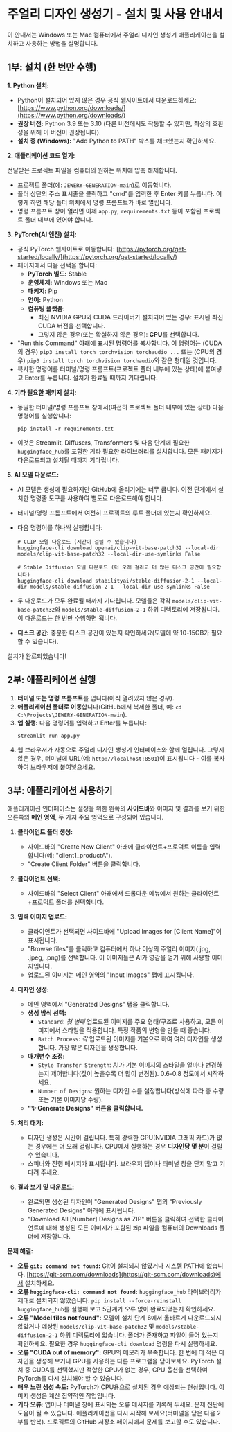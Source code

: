 # 주얼리 디자인 생성기 - 설치 및 사용 안내서

이 안내서는 Windows 또는 Mac 컴퓨터에서 주얼리 디자인 생성기 애플리케이션을 설치하고 사용하는 방법을 설명합니다.

## 1부: 설치 (한 번만 수행)

**1. Python 설치:**

- Python이 설치되어 있지 않은 경우 공식 웹사이트에서 다운로드하세요: [https://www.python.org/downloads/](https://www.python.org/downloads/)
- **권장 버전:** Python 3.9 또는 3.10 (다른 버전에서도 작동할 수 있지만, 최상의 호환성을 위해 이 버전이 권장됩니다).
- **설치 중 (Windows):** "Add Python to PATH" 박스를 체크했는지 확인하세요.

**2. 애플리케이션 코드 열기:**

전달받은 프로젝트 파일을 컴퓨터의 원하는 위치에 압축 해제합니다.

- 프로젝트 폴더(예: `JEWERY-GENERATION-main`)로 이동합니다.
- 폴더 상단의 주소 표시줄을 클릭하고 "cmd"를 입력한 후 Enter 키를 누릅니다. 이렇게 하면 해당 폴더 위치에서 명령 프롬프트가 바로 열립니다.
- 명령 프롬프트 창이 열리면 이제 `app.py`, `requirements.txt` 등이 포함된 프로젝트 폴더 내부에 있어야 합니다.

**3. PyTorch(AI 엔진) 설치:**

- 공식 PyTorch 웹사이트로 이동합니다: [https://pytorch.org/get-started/locally/](https://pytorch.org/get-started/locally/)
- 페이지에서 다음 선택을 합니다:
  - **PyTorch 빌드:** Stable
  - **운영체제:** Windows 또는 Mac
  - **패키지:** Pip
  - **언어:** Python
  - **컴퓨팅 플랫폼:**
    - 최신 NVIDIA GPU와 CUDA 드라이버가 설치되어 있는 경우: 표시된 최신 CUDA 버전을 선택합니다.
    - 그렇지 않은 경우(또는 확실하지 않은 경우): **CPU**를 선택합니다.
- "Run this Command" 아래에 표시된 명령어를 복사합니다. 이 명령어는 (CUDA의 경우) `pip3 install torch torchvision torchaudio ...` 또는 (CPU의 경우) `pip3 install torch torchvision torchaudio`와 같은 형태일 것입니다.
- 복사한 명령어를 터미널/명령 프롬프트(프로젝트 폴더 내부에 있는 상태)에 붙여넣고 Enter를 누릅니다. 설치가 완료될 때까지 기다립니다.

**4. 기타 필요한 패키지 설치:**

- 동일한 터미널/명령 프롬프트 창에서(여전히 프로젝트 폴더 내부에 있는 상태) 다음 명령어를 실행합니다:
  ```
  pip install -r requirements.txt
  ```
- 이것은 Streamlit, Diffusers, Transformers 및 다음 단계에 필요한 `huggingface_hub`를 포함한 기타 필요한 라이브러리를 설치합니다. 모든 패키지가 다운로드되고 설치될 때까지 기다립니다.

**5. AI 모델 다운로드:**

- AI 모델은 생성에 필요하지만 GitHub에 올리기에는 너무 큽니다. 이전 단계에서 설치한 명령줄 도구를 사용하여 별도로 다운로드해야 합니다.
- 터미널/명령 프롬프트에서 여전히 프로젝트의 루트 폴더에 있는지 확인하세요.
- 다음 명령어를 하나씩 실행합니다:

  ```
  # CLIP 모델 다운로드 (시간이 걸릴 수 있습니다)
  huggingface-cli download openai/clip-vit-base-patch32 --local-dir models/clip-vit-base-patch32 --local-dir-use-symlinks False

  # Stable Diffusion 모델 다운로드 (더 오래 걸리고 더 많은 디스크 공간이 필요합니다)
  huggingface-cli download stabilityai/stable-diffusion-2-1 --local-dir models/stable-diffusion-2-1 --local-dir-use-symlinks False
  ```

- 두 다운로드가 모두 완료될 때까지 기다립니다. 모델들은 각각 `models/clip-vit-base-patch32`와 `models/stable-diffusion-2-1` 하위 디렉토리에 저장됩니다. 이 다운로드는 한 번만 수행하면 됩니다.
- **디스크 공간:** 충분한 디스크 공간이 있는지 확인하세요(모델에 약 10-15GB가 필요할 수 있습니다).

설치가 완료되었습니다!

## 2부: 애플리케이션 실행

1.  **터미널 또는 명령 프롬프트**를 엽니다(아직 열려있지 않은 경우).
2.  **애플리케이션 폴더로 이동**합니다(GitHub에서 복제한 폴더, 예: `cd C:\Projects\JEWERY-GENERATION-main`).
3.  **앱 실행:** 다음 명령어를 입력하고 Enter를 누릅니다:
    ```
    streamlit run app.py
    ```
4.  웹 브라우저가 자동으로 주얼리 디자인 생성기 인터페이스와 함께 열립니다. 그렇지 않은 경우, 터미널에 URL(예: `http://localhost:8501`)이 표시됩니다 - 이를 복사하여 브라우저에 붙여넣으세요.

## 3부: 애플리케이션 사용하기

애플리케이션 인터페이스는 설정을 위한 왼쪽의 **사이드바**와 이미지 및 결과를 보기 위한 오른쪽의 **메인 영역**, 두 가지 주요 영역으로 구성되어 있습니다.

1.  **클라이언트 폴더 생성:**

    - 사이드바의 "Create New Client" 아래에 클라이언트+프로덕트 이름을 입력합니다(예: "client1_productA").
    - "Create Client Folder" 버튼을 클릭합니다.

2.  **클라이언트 선택:**

    - 사이드바의 "Select Client" 아래에서 드롭다운 메뉴에서 원하는 클라이언트+프로덕트 폴더를 선택합니다.

3.  **입력 이미지 업로드:**

    - 클라이언트가 선택되면 사이드바에 "Upload Images for [Client Name]"이 표시됩니다.
    - "Browse files"를 클릭하고 컴퓨터에서 하나 이상의 주얼리 이미지(.jpg, .jpeg, .png)를 선택합니다. 이 이미지들은 AI가 영감을 얻기 위해 사용할 이미지입니다.
    - 업로드된 이미지는 메인 영역의 "Input Images" 탭에 표시됩니다.

4.  **디자인 생성:**

    - 메인 영역에서 "Generated Designs" 탭을 클릭합니다.
    - **생성 방식 선택:**
      - `Standard`: _첫 번째_ 업로드된 이미지를 주요 형태/구조로 사용하고, 모든 이미지에서 스타일을 적용합니다. 특정 작품의 변형을 만들 때 좋습니다.
      - `Batch Process`: _각_ 업로드된 이미지를 기본으로 하여 여러 디자인을 생성합니다. 가장 많은 디자인을 생성합니다.
    - **매개변수 조정:**
      - `Style Transfer Strength`: AI가 기본 이미지의 스타일을 얼마나 변경하는지 제어합니다(값이 높을수록 더 많이 변경됨). 0.6-0.8 정도에서 시작하세요.
      - `Number of Designs`: 원하는 디자인 수를 설정합니다(방식에 따라 총 수량 또는 기본 이미지당 수량).
    - **"✨ Generate Designs" 버튼을 클릭합니다.**

5.  **처리 대기:**

    - 디자인 생성은 시간이 걸립니다. 특히 강력한 GPU(NVIDIA 그래픽 카드)가 없는 경우에는 더 오래 걸립니다. CPU에서 실행하는 경우 **디자인당 몇 분**이 걸릴 수 있습니다.
    - 스피너와 진행 메시지가 표시됩니다. 브라우저 탭이나 터미널 창을 닫지 말고 기다려 주세요.

6.  **결과 보기 및 다운로드:**
    - 완료되면 생성된 디자인이 "Generated Designs" 탭의 "Previously Generated Designs" 아래에 표시됩니다.
    - "Download All [Number] Designs as ZIP" 버튼을 클릭하여 선택한 클라이언트에 대해 생성된 모든 이미지가 포함된 zip 파일을 컴퓨터의 Downloads 폴더에 저장합니다.

**문제 해결:**

- **오류 `git: command not found`:** Git이 설치되지 않았거나 시스템 PATH에 없습니다. [https://git-scm.com/downloads](https://git-scm.com/downloads)에서 설치하세요.
- **오류 `huggingface-cli: command not found`:** `huggingface_hub` 라이브러리가 제대로 설치되지 않았습니다. `pip install --force-reinstall huggingface_hub`를 실행해 보고 5단계가 오류 없이 완료되었는지 확인하세요.
- **오류 "Model files not found":** 모델이 설치 단계 6에서 올바르게 다운로드되지 않았거나 예상된 `models/clip-vit-base-patch32` 및 `models/stable-diffusion-2-1` 하위 디렉토리에 없습니다. 폴더가 존재하고 파일이 들어 있는지 확인하세요. 필요한 경우 `huggingface-cli download` 명령을 다시 실행하세요.
- **오류 "CUDA out of memory":** GPU의 메모리가 부족합니다. 한 번에 더 적은 디자인을 생성해 보거나 GPU를 사용하는 다른 프로그램을 닫아보세요. PyTorch 설치 중 CUDA를 선택했지만 적합한 GPU가 없는 경우, CPU 옵션을 선택하여 PyTorch를 다시 설치해야 할 수 있습니다.
- **매우 느린 생성 속도:** PyTorch가 CPU용으로 설치된 경우 예상되는 현상입니다. 이미지 생성은 계산 집약적인 작업입니다.
- **기타 오류:** 앱이나 터미널 창에 표시되는 오류 메시지를 기록해 두세요. 문제 진단에 도움이 될 수 있습니다. 애플리케이션을 다시 시작해 보세요(터미널을 닫은 다음 2부를 반복). 프로젝트의 GitHub 저장소 페이지에서 문제를 보고할 수도 있습니다.
